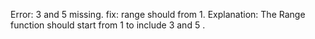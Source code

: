 Error: 3 and 5 missing.
fix: range should from 1.
Explanation: The Range function should start from 1 to include 3 and 5  .